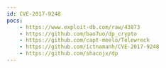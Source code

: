 ```yaml
---
id: CVE-2017-9248
pocs:
    - https://www.exploit-db.com/raw/43873
    - https://github.com/bao7uo/dp_crypto
    - https://github.com/capt-meelo/Telewreck
    - https://github.com/ictnamanh/CVE-2017-9248
    - https://github.com/shacojx/dp
---
```


